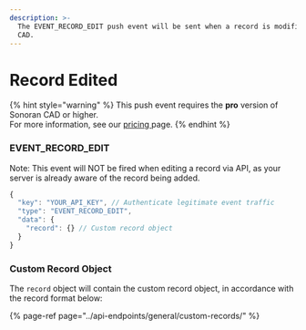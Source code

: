 ```yaml
---
description: >-
  The EVENT_RECORD_EDIT push event will be sent when a record is modified in the
  CAD.
---
```


# Record Edited

{% hint style="warning" %}
This push event requires the **pro** version of Sonoran CAD or higher.  
For more information, see our [pricing ](../../../pricing/faq/)page.
{% endhint %}

### EVENT\_RECORD\_EDIT

Note: This event will NOT be fired when editing a record via API, as your server is already aware of the record being added.

```javascript
{
  "key": "YOUR_API_KEY", // Authenticate legitimate event traffic
  "type": "EVENT_RECORD_EDIT",
  "data": {
    "record": {} // Custom record object
  }
}
```

### Custom Record Object

The `record` object will contain the custom record object, in accordance with the record format below:

{% page-ref page="../api-endpoints/general/custom-records/" %}



